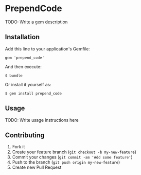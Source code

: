 # PrependCode

TODO: Write a gem description

## Installation

Add this line to your application's Gemfile:

    gem 'prepend_code'

And then execute:

    $ bundle

Or install it yourself as:

    $ gem install prepend_code

## Usage

TODO: Write usage instructions here

## Contributing

1. Fork it
2. Create your feature branch (`git checkout -b my-new-feature`)
3. Commit your changes (`git commit -am 'Add some feature'`)
4. Push to the branch (`git push origin my-new-feature`)
5. Create new Pull Request

